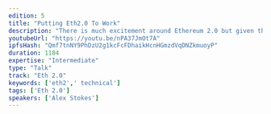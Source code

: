 ```yaml
---
edition: 5
title: "Putting Eth2.0 To Work"
description: "There is much excitement around Ethereum 2.0 but given the fast pace of the project it can be hard to keep up. The relationship between today's Ethereum and the new system can be murky: does eth2.0 replace eth1.0? And where does eth1.x fit in? This talk answers these questions by sketching the lesser known ways eth2.0 can directly benefit Ethereum 1.x. The two systems in fact complement each other as each phase of eth2.0 paves the way for tangible benefits to the network we all know and love. With Phase 0, we can upgrade Ethereum with the finality gadget, leveraging the proof-of-stake consensus to provide better security for the existing chain. With Phase 1, the proof-of-work chain can use the data-only shards to enhance the scalability of L2 solutions like zk-rollup and Plasma. With Phase 2, we can bring existing dApps into the realm of highly scalable smart contracts on shards with an upgraded virtual machine. Participants will gain a better understanding of the many ways eth2.0 can help scalability in the near term and onward into the future. While the journey there may be dynamic and winding, it is clear that the future of Ethereum is bright."
youtubeUrl: "https://youtu.be/nPA37JmOt7A"
ipfsHash: "Qmf7tnNY9PhDzU2g1kcFcFDhaikHcnHGmzdVqDNZkmuoyP"
duration: 1184
expertise: "Intermediate"
type: "Talk"
track: "Eth 2.0"
keywords: ['eth2',' technical']
tags: ['Eth 2.0']
speakers: ['Alex Stokes']
---
```

